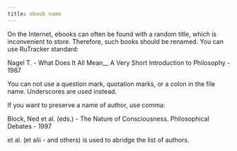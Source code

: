```yaml
---
title: ebook name
---
```


On the Internet, ebooks can often be found with a random title, which is inconvenient to store. Therefore, such books should be renamed. You can use RuTracker standard:

Nagel T. - What Does It All Mean__ A Very Short Introduction to Philosophy - 1987

You can not use a question mark, quotation marks, or a colon in the file name. Underscores are used instead.

If you want to preserve a name of author, use comma:

Block, Ned et al. (eds.) - The Nature of Consciousness. Philosophical Debates - 1997

et al. (et alii - and others) is used to abridge the list of authors.
